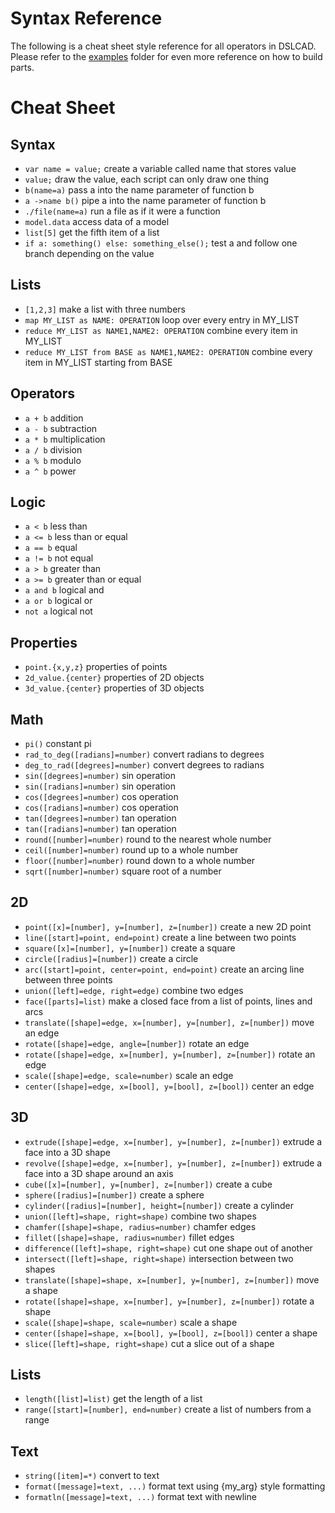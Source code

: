 # Syntax Reference

The following is a cheat sheet style reference for all operators in DSLCAD.
Please refer to the [examples](https://github.com/DSchroer/dslcad/tree/master/examples) folder for even more reference on how
to build parts.

# Cheat Sheet

## Syntax
- `var name = value;` create a variable called name that stores value
- `value;` draw the value, each script can only draw one thing
- `b(name=a)` pass a into the name parameter of function b
- `a ->name b()` pipe a into the name parameter of function b
- `./file(name=a)` run a file as if it were a function
- `model.data` access data of a model
- `list[5]` get the fifth item of a list
- `if a: something() else: something_else();` test a and follow one branch depending on the value

## Lists
- `[1,2,3]` make a list with three numbers
- `map MY_LIST as NAME: OPERATION` loop over every entry in MY_LIST
- `reduce MY_LIST as NAME1,NAME2: OPERATION` combine every item in MY_LIST
- `reduce MY_LIST from BASE as NAME1,NAME2: OPERATION` combine every item in MY_LIST starting from BASE

## Operators
- `a + b` addition
- `a - b` subtraction
- `a * b` multiplication
- `a / b` division
- `a % b` modulo
- `a ^ b` power

## Logic
- `a < b` less than
- `a <= b` less than or equal
- `a == b` equal
- `a != b` not equal
- `a > b` greater than
- `a >= b` greater than or equal
- `a and b` logical and
- `a or b` logical or
- `not a` logical not

## Properties
- `point.{x,y,z}` properties of points
- `2d_value.{center}` properties of 2D objects
- `3d_value.{center}` properties of 3D objects

## Math
- `pi()` constant pi
- `rad_to_deg([radians]=number)` convert radians to degrees
- `deg_to_rad([degrees]=number)` convert degrees to radians
- `sin([degrees]=number)` sin operation
- `sin([radians]=number)` sin operation
- `cos([degrees]=number)` cos operation
- `cos([radians]=number)` cos operation
- `tan([degrees]=number)` tan operation
- `tan([radians]=number)` tan operation
- `round([number]=number)` round to the nearest whole number
- `ceil([number]=number)` round up to a whole number
- `floor([number]=number)` round down to a whole number
- `sqrt([number]=number)` square root of a number

## 2D
- `point([x]=[number], y=[number], z=[number])` create a new 2D point
- `line([start]=point, end=point)` create a line between two points
- `square([x]=[number], y=[number])` create a square
- `circle([radius]=[number])` create a circle
- `arc([start]=point, center=point, end=point)` create an arcing line between three points
- `union([left]=edge, right=edge)` combine two edges
- `face([parts]=list)` make a closed face from a list of points, lines and arcs
- `translate([shape]=edge, x=[number], y=[number], z=[number])` move an edge
- `rotate([shape]=edge, angle=[number])` rotate an edge
- `rotate([shape]=edge, x=[number], y=[number], z=[number])` rotate an edge
- `scale([shape]=edge, scale=number)` scale an edge
- `center([shape]=edge, x=[bool], y=[bool], z=[bool])` center an edge

## 3D
- `extrude([shape]=edge, x=[number], y=[number], z=[number])` extrude a face into a 3D shape
- `revolve([shape]=edge, x=[number], y=[number], z=[number])` extrude a face into a 3D shape around an axis
- `cube([x]=[number], y=[number], z=[number])` create a cube
- `sphere([radius]=[number])` create a sphere
- `cylinder([radius]=[number], height=[number])` create a cylinder
- `union([left]=shape, right=shape)` combine two shapes
- `chamfer([shape]=shape, radius=number)` chamfer edges
- `fillet([shape]=shape, radius=number)` fillet edges
- `difference([left]=shape, right=shape)` cut one shape out of another
- `intersect([left]=shape, right=shape)` intersection between two shapes
- `translate([shape]=shape, x=[number], y=[number], z=[number])` move a shape
- `rotate([shape]=shape, x=[number], y=[number], z=[number])` rotate a shape
- `scale([shape]=shape, scale=number)` scale a shape
- `center([shape]=shape, x=[bool], y=[bool], z=[bool])` center a shape
- `slice([left]=shape, right=shape)` cut a slice out of a shape

## Lists
- `length([list]=list)` get the length of a list
- `range([start]=[number], end=number)` create a list of numbers from a range

## Text
- `string([item]=*)` convert to text
- `format([message]=text, ...)` format text using {my_arg} style formatting
- `formatln([message]=text, ...)` format text with newline
